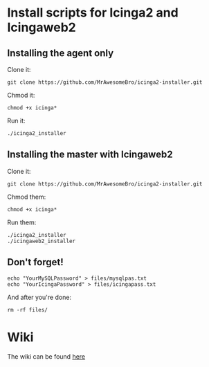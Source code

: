 # Install scripts for **Icinga2** and **Icingaweb2**

## Installing the agent only

Clone it:

    git clone https://github.com/MrAwesomeBro/icinga2-installer.git

Chmod it:

    chmod +x icinga*

Run it:

    ./icinga2_installer

## Installing the master with Icingaweb2

Clone it:

    git clone https://github.com/MrAwesomeBro/icinga2-installer.git

Chmod them:

    chmod +x icinga*

Run them:

    ./icinga2_installer
    ./icingaweb2_installer

## Don't forget!

    echo "YourMySQLPassword" > files/mysqlpas.txt
    echo "YourIcingaPassword" > files/icingapass.txt

And after you're done:

    rm -rf files/

# Wiki

The wiki can be found [here](https://github.com/MrAwesomeBro/icinga2-installer/wiki)
